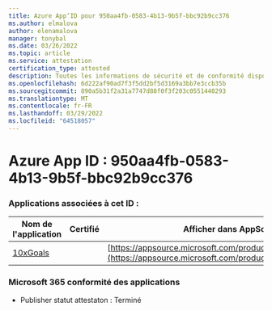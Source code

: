 ```yaml
---
title: Azure App’ID pour 950aa4fb-0583-4b13-9b5f-bbc92b9cc376
ms.author: elmalova
author: elenamalova
manager: tonybal
ms.date: 03/26/2022
ms.topic: article
ms.service: attestation
certification_type: attested
description: Toutes les informations de sécurité et de conformité disponibles pour 950aa4fb-0583-4b13-9b5f-cf92b9cc376.
ms.openlocfilehash: 6d222af90ad7f3f5dd2bf5d3169a3bb7e3ccb35b
ms.sourcegitcommit: 890a5b31f2a31a7747d88f0f3f203c0551440293
ms.translationtype: MT
ms.contentlocale: fr-FR
ms.lasthandoff: 03/29/2022
ms.locfileid: "64518057"
---
```

# <a name="azure-app-id-950aa4fb-0583-4b13-9b5f-bbc92b9cc376"></a>Azure App ID : 950aa4fb-0583-4b13-9b5f-bbc92b9cc376


### <a name="apps-associated-with-this-id"></a>Applications associées à cet ID :
| **Nom de l'application** | **Certifié** | **Afficher dans AppSource** |
|--------------|---------------|-----------------------|
| [10xGoals](../forward/WA200003122.md) |  | [https://appsource.microsoft.com/product/office/WA200003122](https://appsource.microsoft.com/product/office/WA200003122) |

### <a name="microsoft-365-app-compliance-status"></a>Microsoft 365 conformité des applications
- Publisher statut attestaton : Terminé
